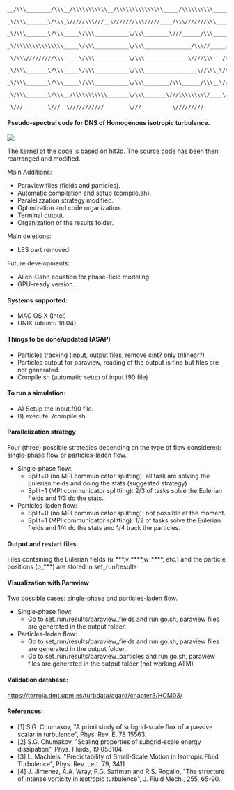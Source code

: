 
~~~text
__/\\\________/\\\__/\\\\\\\\\\\__/\\\\\\\\\\\\\\\_____/\\\\\\\\\\_____________/\\\\\_
 _\/\\\_______\/\\\_\/////\\\///__\///////\\\/////____/\\\///////\\\________/\\\\////__
  _\/\\\_______\/\\\_____\/\\\___________\/\\\________\///______/\\\______/\\\///_______
   _\/\\\\\\\\\\\\\\\_____\/\\\___________\/\\\_______________/\\\//_____/\\\\\\\\\\\____
    _\/\\\/////////\\\_____\/\\\___________\/\\\______________\////\\\___/\\\\///////\\\__
     _\/\\\_______\/\\\_____\/\\\___________\/\\\_________________\//\\\_\/\\\______\//\\\_
      _\/\\\_______\/\\\_____\/\\\___________\/\\\________/\\\______/\\\__\//\\\______/\\\__
       _\/\\\_______\/\\\__/\\\\\\\\\\\_______\/\\\_______\///\\\\\\\\\/____\///\\\\\\\\\/___
        _\///________\///__\///////////________\///__________\/////////________\/////////_____
~~~


#### Pseudo-spectral code for DNS of Homogenous isotropic turbulence.

![](vis.gif)

The kernel of the code is based on hit3d. The source code has been then rearranged and modified.

Main Additions:
* Paraview files (fields and particles).
* Automatic compilation and setup (compile.sh).
* Paralelizzation strategy modified.
* Optimization and code organization.
* Terminal output.
* Organization of the results folder.

Main deletions:
* LES part removed.

Future developments:
* Allen-Cahn equation for phase-field modeling.
* GPU-ready version.


#### Systems supported:
* MAC OS X (Intel)
* UNIX (ubuntu 18.04)


#### Things to be done/updated (ASAP)
* Particles tracking (input, output files, remove cint? only trilinear?)
* Particles output for paraview, reading of the output is fine but files are not generated.
* Compile.sh (automatic setup of input.f90 file)


#### To run a simulation:
* A) Setup the input.f90 file.
* B) execute ./compile.sh


#### Parallelization strategy
Four (three) possible strategies depending on the type of flow considered: single-phase flow or particles-laden flow.
* Single-phase flow:
  - Split=0 (no MPI communicator splitting): all task are solving the Eulerian fields and doing the stats (suggested strategy)
  - Split=1 (MPI communicator splitting): 2/3 of tasks solve the Eulerian fields and 1/3 do the stats.
* Particles-laden flow:
    - Split=0 (no MPI communicator splitting): not possible at the moment.
    - Split=1 (MPI communicator splitting): 1/2 of tasks solve the Eulerian fields and 1/4 do the stats and 1/4 track the particles.


#### Output and restart files.
Files containing the Eulerian fields (u\_\*\*\*,v\_\*\*\*\*,w\_\*\*\*\*, etc.) and the particle positions (p\_\*\*\*) are stored in set_run/results


#### Visualization with Paraview
Two possible cases: single-phase and particles-laden flow.
* Single-phase flow:
  - Go to set_run/results/paraview_fields and run go.sh, paraview files are generated in the output folder.
* Particles-laden flow:
  - Go to set_run/results/paraview_fields and run go.sh, paraview files are generated in the output folder.
   - Go to set_run/results/paraview_particles and run go.sh, paraview files are generated in the output folder (not working ATM)


#### Validation database:
https://torroja.dmt.upm.es/turbdata/agard/chapter3/HOM03/


#### References:
* [1] S.G. Chumakov, "A priori study of subgrid-scale flux of a passive scalar in turbulence", Phys. Rev. E, 78 15563.
* [2] S.G. Chumakov, "Scaling properties of subgrid-scale energy dissipation", Phys. Fluids, 19 058104.
* [3] L. Machiels, "Predictability of Small-Scale Motion in Isotropic Fluid Turbulence", Phys. Rev. Lett. 79, 3411.
* [4] J. Jimenez, A.A. Wray, P.G. Saffman and R.S. Rogallo, "The structure of intense vorticity in isotropic turbulence", J. Fluid Mech., 255, 65-90.
